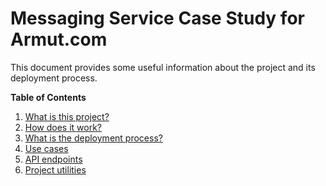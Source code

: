 # Messaging Service Case Study for Armut.com

This document provides some useful information about the project and its deployment process.

**Table of Contents**

1. [What is this project?](#what-is-this-project)
2. [How does it work?](#how-does-it-work)
3. [What is the deployment process?](#what-is-the-deployment-process)
4. [Use cases](#use-cases)
5. [API endpoints](#api-endpoints)
6. [Project utilities](#project-utilities)